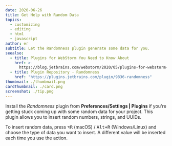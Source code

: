 ```yaml
---
date: 2020-06-26
title: Get Help with Random Data
topics:
  - customizing
  - editing
  - html
  - javascript
author: er
subtitle: Let the Randomness plugin generate some data for you.
seealso:
  - title: Plugins for WebStorm You Need to Know About
    href: >-
      https://blog.jetbrains.com/webstorm/2020/05/plugins-for-webstorm-you-need-to-know-about
  - title: Plugin Repository - Randomness
    href: "https://plugins.jetbrains.com/plugin/9836-randomness"
thumbnail: ./thumbnail.png
cardThumbnail: ./card.png
screenshot: ./tip.png
---
```


Install the _Randomness_ plugin from **Preferences/Settings | Plugins** if you're getting stuck coming up with some random data for your project. This plugin allows you to insert random numbers, strings, and UUIDs.

To insert random data, press <kbd>⌥R</kbd> (macOS) / <kbd>Alt+R</kbd> (Windows/Linux) and choose the type of data you want to insert. A different value will be inserted each time you use the action.
